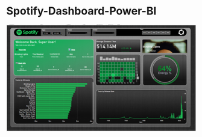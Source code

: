 # Spotify-Dashboard-Power-BI

![Alt text describing the image](https://github.com/nicholas124/Spotify-Dashboard-Power-BI/blob/main/SpotifyDashboard_screenshot.png "Optional title")
